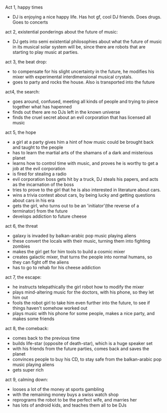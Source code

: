 Act 1, happy times
  - DJ is enjoying a nice happy life. Has hot gf, cool DJ friends. Does drugs. Goes to concerts

act 2, existential ponderings about the future of music:
  - DJ gets into semi existential philosophies about what the future of music in its musical solar system will be, since there are robots that are starting to play music at parties.
  
act 3, the beat drop:
  - to compensate for his slight uncertainty in the future, he modifies his mixer with experimental interdimensional musical crystals.
  - goes to party and rocks the house. Also is transported into the future
  
act4, the search:
  - goes around, confused, meeting all kinds of people and trying to piece together what has hapenned
  - finds out there are no DJs left in the known universe
  - finds the cruel secret about an evil corporation that has licensed all music
  
act 5, the hope
  - a girl at a party gives him a hint of how music could be brought back and taught to the people
  - has to learn the martial arts of the shamans of a dark and misterious planet
  - learns how to control time with music, and proves he is worthy to get a job at the evil corporation
  - is fired for stealing a radio
  - evil corporation boss gets hit by a truck, DJ steals his papers, and acts as the incarnation of the boss
  - tries to prove to the girl that he is also interested in literature about cars.
  - wins a trivia contest about cars, by being lucky and getting questions about cars in his era
  - gets the girl, who turns out to be an 'initiator'(the reverse of a terminator) from the future
  - develops addiction to future cheese

act 6, the threat
  - galaxy is invaded by balkan-arabic pop music playing aliens
  - these convert the locals with their music, turning them into fighting zombies
  - makes the girl get for him tools to build a cosmic mixer
  - creates galactic mixer, that turns the people into normal humans, so they can fight off the aliens
  - has to go to rehab for his cheese addiction

act 7, the escape:
  - he instructs telepathically the girl robot how to modify the mixer
  - plays mind-altering music for the doctors, with his phone, so they let him out
  - fools the robot girl to take him even further into the future, to see if things haven't somehow worked out
  - plays music with his phone for some people, makes a nice party, and makes some friends

act 8, the comeback:
  - comes back to the previous time
  - builds life-star (opposite of death-star), which is a huge speaker set
  - with his friends from the future parties, comes back and saves the planet
  - convinces people to buy his CD, to stay safe from the balkan-arabic pop music playing aliens
  - gets super rich

act 9, calming down:
  - looses a lot of the money at sports gambling
  - with the remaining money buys a swiss watch shop
  - reprograms the robot to be the perfect wife, and marries her
  - has lots of android kids, and teaches them all to be DJs

  
